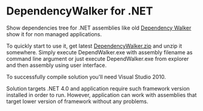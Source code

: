 # DependencyWalker for .NET

Show dependencies tree for .NET assemblies like old [Dependency Walker](http://www.dependencywalker.com/) show it for non managed applications.

To quickly start to use it, get latest [DependencyWalker.zip](https://github.com/isindicic/DependencyWalker.Net/releases/download/1.0/DependencyWalker.zip) and unzip it somewhere.
Simply execute DependWalker.exe with assembly filename as command line argument or just execute DependWalker.exe from explorer and then assembly using user interface. 

To successfully compile solution you'll need Visual Studio 2010. 

Solution targets .NET 4.0 and application require such framework version installed in order to run. However, application can work with assemblies that target lower version of framework without any problems.

